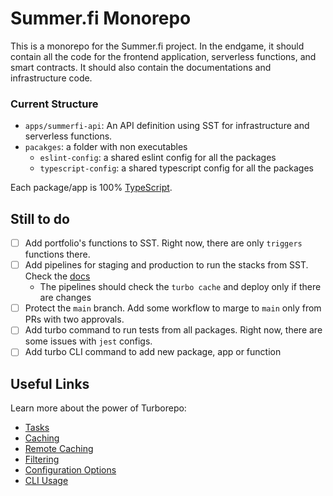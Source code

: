 # Summer.fi Monorepo

This is a monorepo for the Summer.fi project.
In the endgame, it should contain all the code for the frontend application, serverless functions, and smart contracts. 
It should also contain the documentations and infrastructure code.

### Current Structure

- `apps/summerfi-api`: An API definition using SST for infrastructure and serverless functions.
- `pacakges`: a folder with non executables 
  - `eslint-config`: a shared eslint config for all the packages
  - `typescript-config`: a shared typescript config for all the packages

Each package/app is 100% [TypeScript](https://www.typescriptlang.org/).


## Still to do
- [ ] Add portfolio's functions to SST. Right now, there are only `triggers` functions there.
- [ ] Add pipelines for staging and production to run the stacks from SST. Check the [docs](https://docs.sst.dev/going-to-production#deploy-from-github-actions)
  - The pipelines should check the `turbo cache` and deploy only if there are changes
- [ ] Protect the `main` branch. Add some workflow to marge to `main` only from PRs with two approvals.
- [ ] Add turbo command to run tests from all packages. Right now, there are some issues with `jest` configs.
- [ ] Add turbo CLI command to add new package, app or function
## Useful Links

Learn more about the power of Turborepo:

- [Tasks](https://turbo.build/repo/docs/core-concepts/monorepos/running-tasks)
- [Caching](https://turbo.build/repo/docs/core-concepts/caching)
- [Remote Caching](https://turbo.build/repo/docs/core-concepts/remote-caching)
- [Filtering](https://turbo.build/repo/docs/core-concepts/monorepos/filtering)
- [Configuration Options](https://turbo.build/repo/docs/reference/configuration)
- [CLI Usage](https://turbo.build/repo/docs/reference/command-line-reference)
